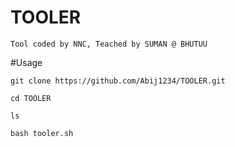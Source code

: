 # TOOLER
``` Tool coded by NNC, Teached by SUMAN @ BHUTUU ```

#Usage

``` git clone https://github.com/Abij1234/TOOLER.git ```

``` cd TOOLER ```

``` ls ```

``` bash tooler.sh ```
